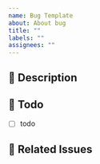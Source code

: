 ```yaml
---
name: Bug Template
about: About bug
title: ""
labels: ""
assignees: ""
---
```


## 🐛 Description

## 📌 Todo

- [ ] todo

## 🔗 Related Issues
